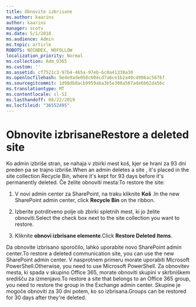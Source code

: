 ```yaml
---
title: Obnovite izbrisane
ms.author: kaarins
author: kaarins
manager: scotv
ms.date: 5/1/2018
ms.audience: Admin
ms.topic: article
ROBOTS: NOINDEX, NOFOLLOW
localization_priority: Normal
ms.collection: Adm_O365
ms.custom: ''
ms.assetid: cf7521c3-97b4-465a-97eb-6c0a41338a30
ms.openlocfilehash: 9e4e9ade058c60ecd7a6ce1b2a40c4996ac5676f
ms.sourcegitcommit: 1d98db8acb9959aba3b5e308a567ade6b62da56c
ms.translationtype: MT
ms.contentlocale: sl-SI
ms.lasthandoff: 08/22/2019
ms.locfileid: "36552495"
---
```

# <a name="restore-a-deleted-site"></a><span data-ttu-id="364fa-102">Obnovite izbrisane</span><span class="sxs-lookup"><span data-stu-id="364fa-102">Restore a deleted site</span></span>

<span data-ttu-id="364fa-103">Ko admin izbriše stran, se nahaja v zbirki mest koš, kjer se hrani za 93 dni preden pa se trajno izbriše.</span><span class="sxs-lookup"><span data-stu-id="364fa-103">When an admin deletes a site , it's placed in the site collection Recycle Bin, where it's kept for 93 days before it's permanently deleted.</span></span> <span data-ttu-id="364fa-104">Če želite obnoviti mesta:</span><span class="sxs-lookup"><span data-stu-id="364fa-104">To restore the site:</span></span>
  
1. <span data-ttu-id="364fa-105">V novi admin center za SharePoint, na traku kliknite **Koš** .</span><span class="sxs-lookup"><span data-stu-id="364fa-105">In the new SharePoint admin center, click **Recycle Bin** on the ribbon.</span></span> 
    
2. <span data-ttu-id="364fa-106">Izberite potrditveno polje ob zbirki spletnih mest, ki jo želite obnoviti.</span><span class="sxs-lookup"><span data-stu-id="364fa-106">Select the check box next to the site collection you want to restore.</span></span>
    
3. <span data-ttu-id="364fa-107">Kliknite **obnovi izbrisane elemente**.</span><span class="sxs-lookup"><span data-stu-id="364fa-107">Click **Restore Deleted Items**.</span></span>
    
<span data-ttu-id="364fa-108">Da obnovite izbrisano sporočilo, lahko uporabite novo SharePoint admin center.</span><span class="sxs-lookup"><span data-stu-id="364fa-108">To restore a deleted communication site, you can use the new SharePoint admin center.</span></span> <span data-ttu-id="364fa-109">V nasprotnem primeru morate uporabiti Microsoft PowerShell.</span><span class="sxs-lookup"><span data-stu-id="364fa-109">Otherwise, you need to use Microsoft PowerShell.</span></span> <span data-ttu-id="364fa-110">Za obnovitev mesta, ki spada v skupino Office 365, morate obnoviti skupini v skrbniškem središču za izmenjavo.</span><span class="sxs-lookup"><span data-stu-id="364fa-110">To restore a site that belongs to an Office 365 group, you need to restore the group in the Exchange admin center.</span></span> <span data-ttu-id="364fa-111">Skupine je mogoče obnoviti za 30 dni potem, ko so izbrisana.</span><span class="sxs-lookup"><span data-stu-id="364fa-111">Groups can be restored for 30 days after they're deleted.</span></span>
  

